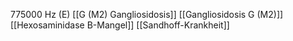 775000 Hz (E)
[[G (M2) Gangliosidosis]]
[[Gangliosidosis G (M2)]]
[[Hexosaminidase B-Mangel]]
[[Sandhoff-Krankheit]]